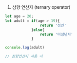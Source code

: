 1. 삼항 연산자 (ternary operator)

```javascript
let age = 20;
let adult = if(age > 19){
                return '성인'
            }else{
                return '미성년자'
            }

console.log(adult)

// 삼항연산자 사용 시
```
